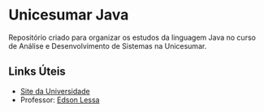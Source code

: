 # Unicesumar Java

Repositório criado para organizar os estudos da linguagem Java no curso de Análise e Desenvolvimento de Sistemas na Unicesumar.

## Links Úteis

* [Site da Universidade](https://www.unicesumar.edu.br/home/)
* Professor: [Edson Lessa](https://github.com/edson-lessa-jr)
